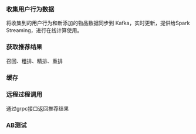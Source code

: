 ### 收集用户行为数据

将收集到的用户行为和新添加的物品数据同步到 Kafka，实时更新，提供给Spark Streaming，进行在线计算使用。

### 获取推荐结果

召回、粗排、精排、重排

### 缓存

### 远程过程调用

通过grpc接口返回推荐结果

### AB测试